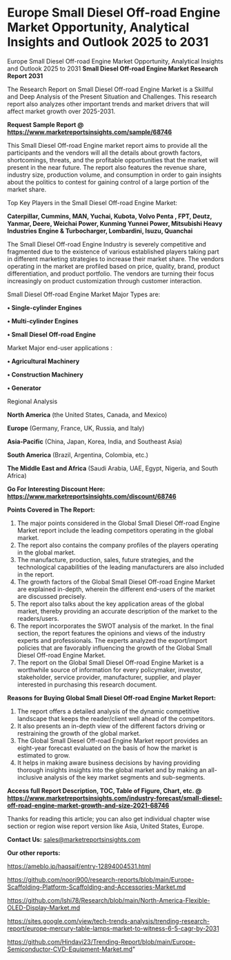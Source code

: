 # Europe Small Diesel Off-road Engine Market Opportunity, Analytical Insights and Outlook 2025 to 2031
Europe Small Diesel Off-road Engine Market Opportunity, Analytical Insights and Outlook 2025 to 2031
<strong>Small Diesel Off-road Engine Market Research Report 2031</strong>

The Research Report on Small Diesel Off-road Engine Market is a Skillful and Deep Analysis of the Present Situation and Challenges. This research report also analyzes other important trends and market drivers that will affect market growth over 2025-2031.

<strong>Request Sample Report @ <a href=https://www.marketreportsinsights.com/sample/68746>https://www.marketreportsinsights.com/sample/68746</a></strong>

This Small Diesel Off-road Engine market report aims to provide all the participants and the vendors will all the details about growth factors, shortcomings, threats, and the profitable opportunities that the market will present in the near future. The report also features the revenue share, industry size, production volume, and consumption in order to gain insights about the politics to contest for gaining control of a large portion of the market share.

Top Key Players in the Small Diesel Off-road Engine Market:

<strong>Caterpillar, Cummins, MAN, Yuchai, Kubota, Volvo Penta , FPT, Deutz, Yanmar, Deere, Weichai Power, Kunming Yunnei Power, Mitsubishi Heavy Industries Engine & Turbocharger, Lombardini, Isuzu, Quanchai</strong>

The Small Diesel Off-road Engine Industry is severely competitive and fragmented due to the existence of various established players taking part in different marketing strategies to increase their market share. The vendors operating in the market are profiled based on price, quality, brand, product differentiation, and product portfolio. The vendors are turning their focus increasingly on product customization through customer interaction.

Small Diesel Off-road Engine Market Major Types are:

<strong>• Single-cylinder Engines

• Multi-cylinder Engines

• Small Diesel Off-road Engine</strong>

Market Major end-user applications :

<strong>• Agricultural Machinery

• Construction Machinery 

• Generator</strong>

Regional Analysis

</u><strong><b>North America</b></strong> (the United States, Canada, and Mexico)

<strong><b>Europe </b></strong>(Germany, France, UK, Russia, and Italy)

<strong><b>Asia-Pacific</b></strong> (China, Japan, Korea, India, and Southeast Asia)

<strong><b>South America</b></strong> (Brazil, Argentina, Colombia, etc.)

<strong><b>The Middle East and Africa</b></strong> (Saudi Arabia, UAE, Egypt, Nigeria, and South Africa)

<strong>Go For Interesting Discount Here: <a href=https://www.marketreportsinsights.com/discount/68746>https://www.marketreportsinsights.com/discount/68746</a></strong>

<strong>Points Covered in The Report:</strong>
<ol>
  <li>The major points considered in the Global Small Diesel Off-road Engine Market report include the leading competitors operating in the global market.</li>
  <li>The report also contains the company profiles of the players operating in the global market.</li>
  <li>The manufacture, production, sales, future strategies, and the technological capabilities of the leading manufacturers are also included in the report.</li>
  <li>The growth factors of the Global Small Diesel Off-road Engine Market are explained in-depth, wherein the different end-users of the market are discussed precisely.</li>
  <li>The report also talks about the key application areas of the global market, thereby providing an accurate description of the market to the readers/users.</li>
  <li>The report incorporates the SWOT analysis of the market. In the final section, the report features the opinions and views of the industry experts and professionals. The experts analyzed the export/import policies that are favorably influencing the growth of the Global Small Diesel Off-road Engine Market.</li>
  <li>The report on the Global Small Diesel Off-road Engine Market is a worthwhile source of information for every policymaker, investor, stakeholder, service provider, manufacturer, supplier, and player interested in purchasing this research document.</li>
</ol>
<strong>Reasons for Buying Global Small Diesel Off-road Engine Market Report:</strong>

<ol>
  <li>The report offers a detailed analysis of the dynamic competitive landscape that keeps the reader/client well ahead of the competitors.</li>
  <li>It also presents an in-depth view of the different factors driving or restraining the growth of the global market.</li>
  <li>The Global Small Diesel Off-road Engine Market report provides an eight-year forecast evaluated on the basis of how the market is estimated to grow.</li>
  <li>It helps in making aware business decisions by having providing thorough insights insights into the global market and by making an all-inclusive analysis of the key market segments and sub-segments.</li>
</ol>
<strong>Access full Report Description, TOC, Table of Figure, Chart, etc. @ <a href=https://www.marketreportsinsights.com/industry-forecast/small-diesel-off-road-engine-market-growth-and-size-2021-68746>https://www.marketreportsinsights.com/industry-forecast/small-diesel-off-road-engine-market-growth-and-size-2021-68746</a></strong>


Thanks for reading this article; you can also get individual chapter wise section or region wise report version like Asia, United States, Europe.

<strong>Contact Us:</strong>
sales@marketreportsinsights.com

<strong>Our other reports:</strong>

<a href=https://ameblo.jp/haqsaif/entry-12894004531.html>https://ameblo.jp/haqsaif/entry-12894004531.html</a>

<a href=https://github.com/noori900/research-reports/blob/main/Europe-Scaffolding-Platform-Scaffolding-and-Accessories-Market.md>https://github.com/noori900/research-reports/blob/main/Europe-Scaffolding-Platform-Scaffolding-and-Accessories-Market.md</a>

<a href=https://github.com/Ishi78/Research/blob/main/North-America-Flexible-OLED-Display-Market.md>https://github.com/Ishi78/Research/blob/main/North-America-Flexible-OLED-Display-Market.md</a>

<a href=https://sites.google.com/view/tech-trends-analysis/trending-research-report/europe-mercury-table-lamps-market-to-witness-6-5-cagr-by-2031>https://sites.google.com/view/tech-trends-analysis/trending-research-report/europe-mercury-table-lamps-market-to-witness-6-5-cagr-by-2031</a>

<a href=https://github.com/Hindavi23/Trending-Report/blob/main/Europe-Semiconductor-CVD-Equipment-Market.md>https://github.com/Hindavi23/Trending-Report/blob/main/Europe-Semiconductor-CVD-Equipment-Market.md</a>"
